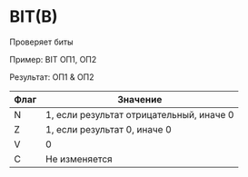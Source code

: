 # BIT(B)

Проверяет биты

Пример: BIT ОП1, ОП2

Результат: ОП1 & ОП2

| Флаг | Значение                                 |
|------|------------------------------------------|
| N    | 1, если результат отрицательный, иначе 0 |
| Z    | 1, если результат 0, иначе 0             |
| V    | 0                                        |
| C    | Не изменяется                            |